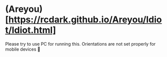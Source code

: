 # (Areyou)[https://rcdark.github.io/Areyou/Idiot/Idiot.html]
Please try to use PC for running this. Orientations are not set properly for mobile devices 🙁
